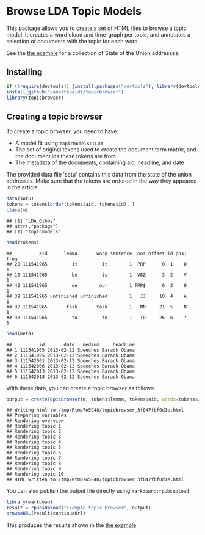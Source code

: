 Browse LDA Topic Models
========================================================

This package allows you to create a set of HTML files to browse a topic model.
It creates a word cloud and time-graph per topic, and annotates a selection of documents with the topic for each word.

See the [the example](http://rpubs.com/vanatteveldt/topicbrowser) for a collection of State of the Union addresses.

Installing 
----


```r
if (!require(devtools)) {install.packages("devtools"); library(devtools)}
install_github("vanatteveldt/topicbrowser")
library(topicbrowser)
```

Creating a topic browser
----

To create a topic browser, you need to have:

- A model fit using `topicmodels::LDA`
- The set of original tokens used to create the document term matrix, and the document ids these tokens are from
- The metadata of the documents, containing aid, headline, and date

The provided data file 'sotu' contains this data from the state of the union addresses. 
Make sure that the tokens are ordered in the way they appeared in the article


```r
data(sotu)
tokens = tokens[order(tokens$aid, tokens$id), ]
class(m)
```

```
## [1] "LDA_Gibbs"
## attr(,"package")
## [1] "topicmodels"
```

```r
head(tokens)
```

```
##          aid      lemma       word sentence  pos offset id pos1 freq
## 20 111541965         it         It        1  PRP      0  1    O    1
## 10 111541965         be         is        1  VBZ      3  2    V    1
## 40 111541965         we        our        1 PRP$      6  3    O    1
## 39 111541965 unfinished unfinished        1   JJ     10  4    A    1
## 32 111541965       task       task        1   NN     21  5    N    1
## 38 111541965         to         to        1   TO     26  6    ?    1
```

```r
head(meta)
```

```
##          id       date   medium     headline
## 1 111541965 2013-02-12 Speeches Barack Obama
## 2 111541995 2013-02-12 Speeches Barack Obama
## 3 111542001 2013-02-12 Speeches Barack Obama
## 4 111542006 2013-02-12 Speeches Barack Obama
## 5 111542013 2013-02-12 Speeches Barack Obama
## 6 111542018 2013-02-12 Speeches Barack Obama
```

With these data, you can create a topic browser as follows:


```r
output = createTopicBrowser(m, tokens$lemma, tokens$aid, words=tokens$word, meta=meta)
```

```
## Writing html to /tmp/Rtmp7o5E48/topicbrowser_3f047fbf0d1e.html
## Preparing variables
## Rendering overview
## Rendering topic 1
## Rendering topic 2
## Rendering topic 3
## Rendering topic 4
## Rendering topic 5
## Rendering topic 6
## Rendering topic 7
## Rendering topic 8
## Rendering topic 9
## Rendering topic 10
## HTML written to /tmp/Rtmp7o5E48/topicbrowser_3f047fbf0d1e.html
```

You can also publish the output file directly using `markdown::rpubsupload`:


```r
library(markdown)
result = rpubsUpload("Example topic browser", output)
browseURL(result$continueUrl)
```

This produces the results shown in the [the example](http://rpubs.com/vanatteveldt/topicbrowser)

<!-- library(knitr); knit("README.Rmd") -->
